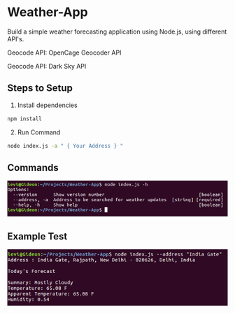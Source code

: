 # Weather-App

Build a simple weather forecasting application using Node.js, using different API's.


Geocode API: OpenCage Geocoder API

Geocode API: Dark Sky API


## Steps to Setup

1. Install dependencies

```bash
npm install
```

2. Run Command

```bash
node index.js -a " { Your Address } "
```

## Commands
![Alt text](Screenshots/Command_screenshot.png?raw=true "Commands")

## Example Test
![Alt text](Screenshots/Test.png?raw=true "Test Case")

